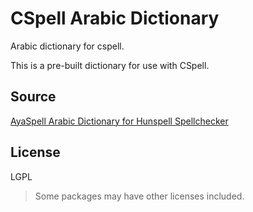 # CSpell Arabic Dictionary

Arabic dictionary for cspell.

This is a pre-built dictionary for use with CSpell.

<!--- @@inject: ../../static/requirements.md --->

<!--- @@inject: ./static/install.md --->

<!--- @@inject: ../../static/contributing.md --->

## Source

[AyaSpell Arabic Dictionary for Hunspell Spellchecker](https://github.com/linuxscout/ayaspell)

## License

LGPL

> Some packages may have other licenses included.

<!--- @@inject: ../../static/footer.md --->
